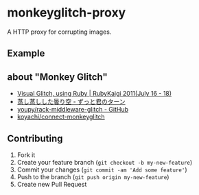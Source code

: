 # monkeyglitch-proxy

A HTTP proxy for corrupting images.

## Example


## about "Monkey Glitch"

- [Visual Glitch, using Ruby | RubyKaigi 2011(July 16 - 18)](http://rubykaigi.org/2011/en/schedule/details/18S02)
- [蒸し蒸しした曇り空 - ずっと君のターン](http://d.hatena.ne.jp/technohippy/20110806#1312604810)
- [youpy/rack-middleware-glitch - GitHub](https://github.com/youpy/rack-middleware-glitch)
- [koyachi/connect-monkeyglitch](https://github.com/koyachi/connect-monkeyglitch)

## Contributing

1. Fork it
2. Create your feature branch (`git checkout -b my-new-feature`)
3. Commit your changes (`git commit -am 'Add some feature'`)
4. Push to the branch (`git push origin my-new-feature`)
5. Create new Pull Request

